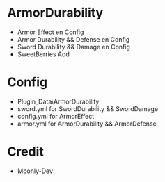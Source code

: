 # ArmorDurability

 - Armor Effect en Config
 - Armor Durability && Defense en Config
 - Sword Durability && Damage en Config
 - SweetBerries Add

# Config
 - Plugin_Data\ArmorDurability
 - sword.yml for SwordDurability && SwordDamage
 - config.yml for ArmorEffect
 - armor.yml for ArmorDurability && ArmorDefense
 
 # Credit
  - Moonly-Dev
